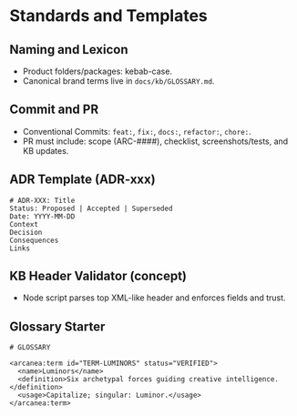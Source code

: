 # Standards and Templates

<doc type="standards" version="1.0">

## Naming and Lexicon
- Product folders/packages: kebab-case.
- Canonical brand terms live in `docs/kb/GLOSSARY.md`.

## Commit and PR
- Conventional Commits: `feat:`, `fix:`, `docs:`, `refactor:`, `chore:`.
- PR must include: scope (ARC-####), checklist, screenshots/tests, and KB updates.

## ADR Template (ADR-xxx)
```
# ADR-XXX: Title
Status: Proposed | Accepted | Superseded
Date: YYYY-MM-DD
Context
Decision
Consequences
Links
```

## KB Header Validator (concept)
- Node script parses top XML-like header and enforces fields and trust.

## Glossary Starter
```
# GLOSSARY

<arcanea:term id="TERM-LUMINORS" status="VERIFIED">
  <name>Luminors</name>
  <definition>Six archetypal forces guiding creative intelligence.</definition>
  <usage>Capitalize; singular: Luminor.</usage>
</arcanea:term>
```

</doc>

